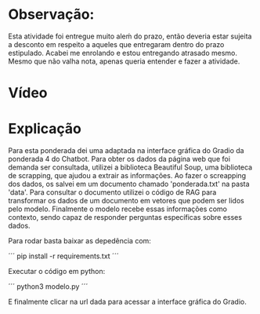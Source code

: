 # Observação:

Esta atividade foi entregue muito aleḿ do prazo, então deveria estar sujeita a desconto em respeito a aqueles que entregaram dentro do prazo estipulado. Acabei me enrolando e estou entregando atrasado mesmo. Mesmo que não valha nota, apenas queria entender e fazer a atividade.

# Vídeo 



# Explicação

Para esta ponderada dei uma adaptada na interface gráfica do Gradio da ponderada 4 do Chatbot. Para obter os dados da página web que foi demanda ser consultada, utilizei a biblioteca Beautiful Soup, uma biblioteca de scrapping, que ajudou a extrair as informações. Ao fazer o screapping dos dados, os salvei em um documento chamado 'ponderada.txt' na pasta 'data'. Para consultar o documento utilizei o código de RAG para transformar os dados de um documento em vetores que podem ser lidos pelo modelo. Finalmente o modelo recebe essas informações como contexto, sendo capaz de responder perguntas específicas sobre esses dados.

Para rodar basta baixar as depedência com:

´´´
pip install -r requirements.txt 
´´´

Executar o código em python:

´´´
python3 modelo.py
´´´

E finalmente clicar na url dada para acessar a interface gráfica do Gradio.